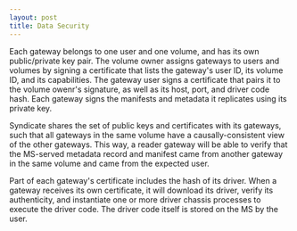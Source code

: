 ```yaml
---
layout: post
title: Data Security
---
```


Each gateway belongs to one user and one volume, and has its own public/private
key pair.  The volume owner assigns gateways to users and volumes by signing a
certificate that lists the gateway's user ID, its volume ID, and its
capabilities.  The gateway user signs a certificate that pairs it to the volume
owenr's signature, as well as its host, port, and driver code hash.
Each gateway signs the manifests and metadata it replicates using its private
key.

Syndicate shares the set of public keys and certificates with its gateways, such
that all gateways in the same volume have a causally-consistent view of the
other gateways.  This way, a reader gateway will be able to verify that the
MS-served metadata record and manifest came from another gateway in the same
volume and came from the expected user.

Part of each gateway's certificate includes the hash of its driver.  When a
gateway receives its own certificate, it will download its driver, verify its
authenticity, and instantiate one or more driver chassis processes to execute
the driver code.  The driver code itself is stored on the MS by the user.
